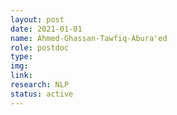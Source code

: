 ```yaml
---
layout: post
date: 2021-01-01
name: Ahmed-Ghassan-Tawfiq-Abura'ed
role: postdoc
type: 
img: 
link: 
research: NLP
status: active
---
```

